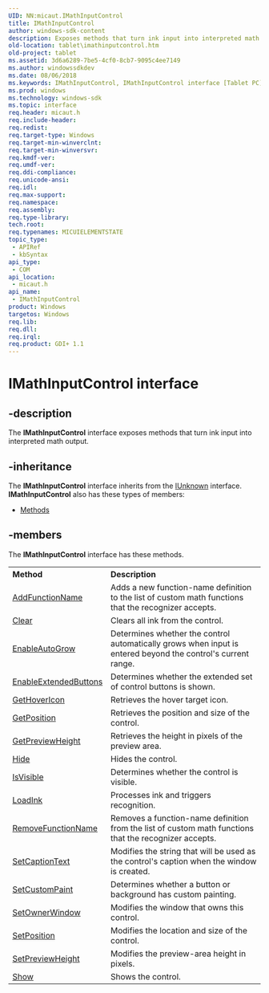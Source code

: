 ```yaml
---
UID: NN:micaut.IMathInputControl
title: IMathInputControl
author: windows-sdk-content
description: Exposes methods that turn ink input into interpreted math output.
old-location: tablet\imathinputcontrol.htm
old-project: tablet
ms.assetid: 3d6a6289-7be5-4cf0-8cb7-9095c4ee7149
ms.author: windowssdkdev
ms.date: 08/06/2018
ms.keywords: IMathInputControl, IMathInputControl interface [Tablet PC], IMathInputControl interface [Tablet PC],described, micaut/IMathInputControl, tablet.imathinputcontrol
ms.prod: windows
ms.technology: windows-sdk
ms.topic: interface
req.header: micaut.h
req.include-header: 
req.redist: 
req.target-type: Windows
req.target-min-winverclnt: 
req.target-min-winversvr: 
req.kmdf-ver: 
req.umdf-ver: 
req.ddi-compliance: 
req.unicode-ansi: 
req.idl: 
req.max-support: 
req.namespace: 
req.assembly: 
req.type-library: 
tech.root: 
req.typenames: MICUIELEMENTSTATE
topic_type:
 - APIRef
 - kbSyntax
api_type:
 - COM
api_location:
 - micaut.h
api_name:
 - IMathInputControl
product: Windows
targetos: Windows
req.lib: 
req.dll: 
req.irql: 
req.product: GDI+ 1.1
---
```


# IMathInputControl interface


## -description


The <b>IMathInputControl</b> interface exposes methods that turn ink input into interpreted math output.


## -inheritance

The <b xmlns:loc="http://microsoft.com/wdcml/l10n">IMathInputControl</b> interface inherits from the <a href="https://msdn.microsoft.com/33f1d79a-33fc-4ce5-a372-e08bda378332">IUnknown</a> interface. <b>IMathInputControl</b> also has these types of members:
<ul>
<li><a href="https://docs.microsoft.com/">Methods</a></li>
</ul>

## -members

The <b>IMathInputControl</b> interface has these methods.
<table class="members" id="memberListMethods">
<tr>
<th align="left" width="37%">Method</th>
<th align="left" width="63%">Description</th>
</tr>
<tr data="declared;">
<td align="left" width="37%">
<a href="https://msdn.microsoft.com/eb1c9172-b520-4f6e-ae15-52634aa30007">AddFunctionName</a>
</td>
<td align="left" width="63%">
Adds a new function-name definition to the list of custom math functions that the recognizer accepts.

</td>
</tr>
<tr data="declared;">
<td align="left" width="37%">
<a href="https://msdn.microsoft.com/e9482f82-a08a-498d-bad0-3a1438231b23">Clear</a>
</td>
<td align="left" width="63%">
Clears all ink from the control.

</td>
</tr>
<tr data="declared;">
<td align="left" width="37%">
<a href="https://msdn.microsoft.com/23eae5ee-8f3d-4f54-9c30-b29f0c14ba7f">EnableAutoGrow</a>
</td>
<td align="left" width="63%">
Determines whether the control automatically grows when input is entered beyond the control's current range.

</td>
</tr>
<tr data="declared;">
<td align="left" width="37%">
<a href="https://msdn.microsoft.com/e8cdae54-ff0b-4361-bd38-1b99137736ab">EnableExtendedButtons</a>
</td>
<td align="left" width="63%">
Determines whether the extended set of control buttons is shown.

</td>
</tr>
<tr data="declared;">
<td align="left" width="37%">
<a href="https://msdn.microsoft.com/281695e6-295b-42d8-a184-c5a005de10e3">GetHoverIcon</a>
</td>
<td align="left" width="63%">
Retrieves the hover target icon.

</td>
</tr>
<tr data="declared;">
<td align="left" width="37%">
<a href="https://msdn.microsoft.com/4928f92d-7150-434c-abe4-d65a48ce1a56">GetPosition</a>
</td>
<td align="left" width="63%">
Retrieves the position and size of the control.

</td>
</tr>
<tr data="declared;">
<td align="left" width="37%">
<a href="https://msdn.microsoft.com/3b3404f5-b775-483f-b3a9-9467c937226b">GetPreviewHeight</a>
</td>
<td align="left" width="63%">
Retrieves the height in pixels of the preview area.

</td>
</tr>
<tr data="declared;">
<td align="left" width="37%">
<a href="https://msdn.microsoft.com/13b227bf-3ea5-4da1-998e-8809616d88b6">Hide</a>
</td>
<td align="left" width="63%">
Hides the control.

</td>
</tr>
<tr data="declared;">
<td align="left" width="37%">
<a href="https://msdn.microsoft.com/4efc0fd5-5f07-4664-8143-46a5695c04df">IsVisible</a>
</td>
<td align="left" width="63%">
Determines whether the control is visible.

</td>
</tr>
<tr data="declared;">
<td align="left" width="37%">
<a href="https://msdn.microsoft.com/3313cb16-3400-48d5-8ba0-b3bd593b37ea">LoadInk</a>
</td>
<td align="left" width="63%">
Processes ink and triggers recognition.

</td>
</tr>
<tr data="declared;">
<td align="left" width="37%">
<a href="https://msdn.microsoft.com/7c1a16c7-4490-480d-9831-ca297ccdde80">RemoveFunctionName</a>
</td>
<td align="left" width="63%">
Removes a function-name definition from the list of custom math functions that the recognizer accepts.

</td>
</tr>
<tr data="declared;">
<td align="left" width="37%">
<a href="https://msdn.microsoft.com/8790fb9b-38df-42a4-9125-2c04d46aef0b">SetCaptionText</a>
</td>
<td align="left" width="63%">
Modifies the string that will be used as the control's caption when the window is created.

</td>
</tr>
<tr data="declared;">
<td align="left" width="37%">
<a href="https://msdn.microsoft.com/f734b73c-88a9-45d0-a657-ff048d1f5ffe">SetCustomPaint</a>
</td>
<td align="left" width="63%">
Determines whether a button or background has custom painting.

</td>
</tr>
<tr data="declared;">
<td align="left" width="37%">
<a href="https://msdn.microsoft.com/2f92f731-3297-4da3-a2b9-18e1583c8b1d">SetOwnerWindow</a>
</td>
<td align="left" width="63%">
Modifies the window that owns this control.

</td>
</tr>
<tr data="declared;">
<td align="left" width="37%">
<a href="https://msdn.microsoft.com/9b5fc988-7c93-47d4-8661-4cef56cab0d0">SetPosition</a>
</td>
<td align="left" width="63%">
Modifies the location and size of the control.

</td>
</tr>
<tr data="declared;">
<td align="left" width="37%">
<a href="https://msdn.microsoft.com/a5e011f6-cd51-4016-ba15-c47c152bfa99">SetPreviewHeight</a>
</td>
<td align="left" width="63%">
Modifies the preview-area height in pixels.

</td>
</tr>
<tr data="declared;">
<td align="left" width="37%">
<a href="https://msdn.microsoft.com/d45d1e73-eace-4611-a4a4-28706a19766c">Show</a>
</td>
<td align="left" width="63%">
Shows the control.

</td>
</tr>
</table> 

